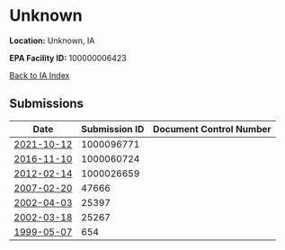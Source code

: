 # Unknown

**Location:** Unknown, IA

**EPA Facility ID:** 100000006423

[Back to IA Index](../../index.md)

## Submissions

| Date | Submission ID | Document Control Number |
|------|--------------|-------------------------|
| [2021-10-12](submissions/1000096771.md) | 1000096771 |  |
| [2016-11-10](submissions/1000060724.md) | 1000060724 |  |
| [2012-02-14](submissions/1000026659.md) | 1000026659 |  |
| [2007-02-20](submissions/47666.md) | 47666 |  |
| [2002-04-03](submissions/25397.md) | 25397 |  |
| [2002-03-18](submissions/25267.md) | 25267 |  |
| [1999-05-07](submissions/654.md) | 654 |  |
